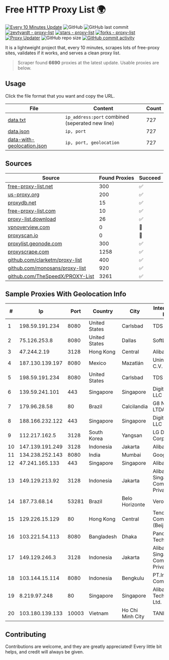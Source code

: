 
# Free HTTP Proxy List 🌍

[![Every 10 Minutes Update](https://github.com/mertguvencli/http-proxy-list/actions/workflows/main.yml/badge.svg?branch=main)](https://github.com/mertguvencli/http-proxy-list/actions/workflows/main.yml)
![GitHub](https://img.shields.io/github/license/mertguvencli/http-proxy-list)
![GitHub last commit](https://img.shields.io/github/last-commit/mertguvencli/http-proxy-list)
[![zevtyardt - proxy-list](https://img.shields.io/static/v1?label=zevtyardt&message=proxy-list&color=blue&logo=github)](https://github.com/zevtyardt/proxy-list "Go to GitHub repo")
[![stars - proxy-list](https://img.shields.io/github/stars/zevtyardt/proxy-list?style=social)](https://github.com/zevtyardt/proxy-list)
[![forks - proxy-list](https://img.shields.io/github/forks/zevtyardt/proxy-list?style=social)](https://github.com/zevtyardt/proxy-list)
[![Proxy Updater](https://github.com/zevtyardt/proxy-list/workflows/Proxy%20Updater/badge.svg)](https://github.com/zevtyardt/proxy-list/actions?query=workflow:"Proxy+Updater")
![GitHub repo size](https://img.shields.io/github/repo-size/zevtyardt/proxy-list)
[![GitHub commit activity](https://img.shields.io/github/commit-activity/m/zevtyardt/proxy-list?logo=commits)](https://github.com/zevtyardt/proxy-list/commits/main)

It is a lightweight project that, every 10 minutes, scrapes lots of free-proxy sites, validates if it works, and serves a clean proxy list.

> Scraper found **6690** proxies at the latest update. Usable proxies are below.

## Usage

Click the file format that you want and copy the URL.

|File|Content|Count|
|----|-------|-----|
|[data.txt](https://raw.githubusercontent.com/mertguvencli/http-proxy-list/main/proxy-list/data.txt)|`ip_address:port` combined (seperated new line)|727|
|[data.json](https://raw.githubusercontent.com/mertguvencli/http-proxy-list/main/proxy-list/data.json)|`ip, port`|727|
|[data-with-geolocation.json](https://raw.githubusercontent.com/mertguvencli/http-proxy-list/main/proxy-list/data-with-geolocation.json)|`ip, port, geolocation`|727|

## Sources

|Source|Found Proxies|Succeed|
|------|-------------|-------|
|[free-proxy-list.net](https://free-proxy-list.net)|300|✅|
|[us-proxy.org](https://www.us-proxy.org)|200|✅|
|[proxydb.net](http://proxydb.net)|15|✅|
|[free-proxy-list.com](https://free-proxy-list.com/?page=&port=&type%5B%5D=http&type%5B%5D=https&up_time=0&search=Search)|10|✅|
|[proxy-list.download](https://www.proxy-list.download/HTTP)|26|✅|
|[vpnoverview.com](https://vpnoverview.com/privacy/anonymous-browsing/free-proxy-servers)|0|🚫|
|[proxyscan.io](https://www.proxyscan.io)|0|🚫|
|[proxylist.geonode.com](https://proxylist.geonode.com/api/proxy-list?limit=300&page=1&sort_by=lastChecked&sort_type=desc&protocols=http,https)|300|✅|
|[proxyscrape.com](https://api.proxyscrape.com/v2/?request=displayproxies&protocol=http&timeout=10000&country=all&ssl=all&anonymity=all)|1258|✅|
|[github.com/clarketm/proxy-list](https://raw.githubusercontent.com/clarketm/proxy-list/master/proxy-list-raw.txt)|400|✅|
|[github.com/monosans/proxy-list](https://raw.githubusercontent.com/monosans/proxy-list/main/proxies/http.txt)|920|✅|
|[github.com/TheSpeedX/PROXY-List](https://raw.githubusercontent.com/TheSpeedX/PROXY-List/master/http.txt)|3261|✅|


## Sample Proxies With Geolocation Info

|#|Ip|Port|Country|City|Internet Service Provider|
|-|--|----|-------|----|-------------------------|
|1|198.59.191.234|8080|United States|Carlsbad|TDS TELECOM|
|2|75.126.253.8|8080|United States|Dallas|SoftLayer|
|3|47.244.2.19|3128|Hong Kong|Central|Alibaba.com LLC|
|4|187.130.139.197|8080|Mexico|Mazatlán|Uninet S.A. de C.V.|
|5|198.59.191.234|8080|United States|Carlsbad|TDS TELECOM|
|6|139.59.241.101|443|Singapore|Singapore|DigitalOcean, LLC|
|7|179.96.28.58|80|Brazil|Calcilandia|G8 NETWORKS LTDA|
|8|188.166.232.122|443|Singapore|Singapore|DigitalOcean, LLC|
|9|112.217.162.5|3128|South Korea|Yangsan|LG DACOM Corporation|
|10|147.139.191.249|3128|Indonesia|Jakarta|Alibaba.com LLC|
|11|134.238.252.143|8080|India|Mumbai|Google LLC|
|12|47.241.165.133|443|Singapore|Singapore|Alibaba.com LLC|
|13|149.129.213.92|3128|Indonesia|Jakarta|Alibaba.com Singapore E-Commerce Private Limited|
|14|187.73.68.14|53281|Brazil|Belo Horizonte|Vero S.A|
|15|129.226.15.129|80|Hong Kong|Central|Tencent Cloud Computing (Beijing) Co|
|16|103.221.54.113|8080|Bangladesh|Dhaka|Pandora Technology|
|17|149.129.246.3|3128|Indonesia|Jakarta|Alibaba.com Singapore E-Commerce Private Limited|
|18|103.144.15.114|8080|Indonesia|Bengkulu|PT.Indonesia Comnets Plus|
|19|8.219.97.248|80|Singapore|Singapore|Alibaba (US) Technology Co., Ltd.|
|20|103.180.139.133|10003|Vietnam|Ho Chi Minh City|TANHOANGVINA|



## Contributing

Contributions are welcome, and they are greatly appreciated! Every
little bit helps, and credit will always be given.

